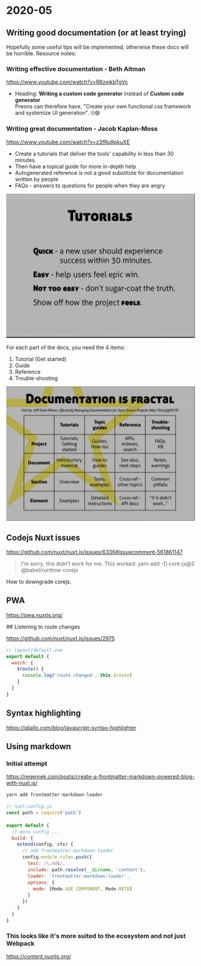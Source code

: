# 2020-05

## Writing good documentation (or at least trying)

Hopefully some useful tips will be implemented, otherwise these docs will be horrible. Resource notes:

### Writing effective documentation - Beth Aitman

https://www.youtube.com/watch?v=R6zeikbTgVc

- Heading: **Writing a custom code generator** instead of **Custom code generator**  
  Preons can therefore have, "Create your own functional css framework and systemize UI generation". 🙄😅

### Writing great documentation - Jacob Kaplan-Moss

https://www.youtube.com/watch?v=z3fRu9pkuXE

- Create a tutorials that deliver the tools' capability in less than 30 minutes.
- Then have a topical guide for more in-depth help
- Autogenerated reference is not a good substitute for documentation written by people
- FAQs - answers to questions for people when they are angry

![](../images/2020-05-13-21-24-35.png)

For each part of the docs, you need the 4 items:

1. Tutorial (Get started)
2. Guide
3. Reference
4. Trouble-shooting

![](../images/2020-05-13-21-30-25.png)

## Codejs Nuxt issues

https://github.com/nuxt/nuxt.js/issues/6336#issuecomment-561861147

> I'm sorry, this didn't work for me.
> This worked: yarn add -D core-js@2 @babel/runtime-corejs

How to downgrade corejs.

## PWA

https://pwa.nuxtjs.org/

## Listening to route changes

https://github.com/nuxt/nuxt.js/issues/2975

```js
// layout/default.vue
export default {
  watch: {
    $route() {
      console.log('route changed', this.$route)
    }
  }
}
```

## Syntax highlighting

https://idiallo.com/blog/javascript-syntax-highlighter

## Using markdown

### Initial attempt

https://regenrek.com/posts/create-a-frontmatter-markdown-powered-blog-with-nuxt.js/

```bash
yarn add frontmatter-markdown-loader
```

```js
// nuxt.config.js
const path = require('path')

export default {
  // more config ...
  build: {
    extend(config, ctx) {
      // add frontmatter-markdown-loader
      config.module.rules.push({
        test: /\.md$/,
        include: path.resolve(__dirname, 'content'),
        loader: 'frontmatter-markdown-loader',
        options: {
          mode: [Mode.VUE_COMPONENT, Mode.META]
        }
      })
    }
  }
}
```

### This looks like it's more suited to the ecosystem and not just Webpack

https://content.nuxtjs.org/
